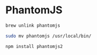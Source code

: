 # PhantomJS

```sh
brew unlink phantomjs
```

```sh
sudo mv phantomjs /usr/local/bin/
```

```sh
npm install phantomjs2
```
